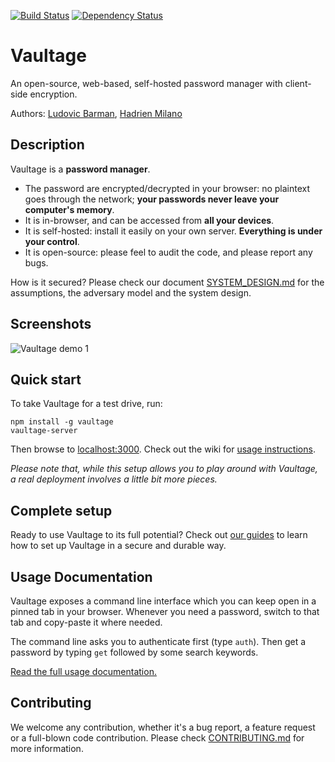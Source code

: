 [![Build Status](https://travis-ci.org/vaultage-pm/vaultage.svg)](https://travis-ci.org/vaultage-pm/vaultage) 
[![Dependency Status](https://david-dm.org/vaultage-pm/vaultage.svg)](https://david-dm.org/vaultage-pm/vaultage) 

# Vaultage

An open-source, web-based, self-hosted password manager with client-side encryption.

Authors: [Ludovic Barman](https://github.com/vaultage-pm/), [Hadrien Milano](https://github.com/hmil/)

## Description

Vaultage is a **password manager**.

- The password are encrypted/decrypted in your browser: no plaintext goes through the network; **your passwords never leave your computer's memory**.
- It is in-browser, and can be accessed from **all your devices**.
- It is self-hosted: install it easily on your own server. **Everything is under your control**.
- It is open-source: please feel to audit the code, and please report any bugs.

How is it secured? Please check our document [SYSTEM_DESIGN.md](SYSTEM_DESIGN.md) for the assumptions, the adversary model and the system design.

## Screenshots

![Vaultage demo 1](https://raw.githubusercontent.com/vaultage-pm/vaultage/master/resources/screenshot1.png "Vaultage demo 1")

## Quick start

To take Vaultage for a test drive, run:

```
npm install -g vaultage
vaultage-server
```

Then browse to [localhost:3000](http://localhost:3000/). Check out the wiki for [usage instructions](https://github.com/vaultage-pm/vaultage/wiki/Using-the-web-CLI).

_Please note that, while this setup allows you to play around with Vaultage, a real deployment involves a little bit more pieces._

## Complete setup

Ready to use Vaultage to its full potential? Check out [our guides](https://github.com/vaultage-pm/vaultage/wiki#guides) to learn how to set up Vaultage in a secure and durable way.

## Usage Documentation

Vaultage exposes a command line interface which you can keep open in a pinned tab in your browser. Whenever you need a password, switch to that tab and copy-paste it where needed.

The command line asks you to authenticate first (type `auth`). Then get a password by typing `get` followed by some search keywords.

[Read the full usage documentation.](https://github.com/vaultage-pm/vaultage/wiki/Using-the-web-CLI)

## Contributing

We welcome any contribution, whether it's a bug report, a feature request or a full-blown code contribution.
Please check [CONTRIBUTING.md](CONTRIBUTING.md) for more information.
